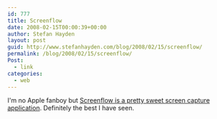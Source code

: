```yaml
---
id: 777
title: Screenflow
date: 2008-02-15T00:00:39+00:00
author: Stefan Hayden
layout: post
guid: http://www.stefanhayden.com/blog/2008/02/15/screenflow/
permalink: /blog/2008/02/15/screenflow/
Post:
  - link
categories:
  - web
---
```

I'm no Apple fanboy but <a href="http://www.varasoftware.com/products/screenflow/">Screenflow is a pretty sweet screen capture application</a>. Definitely the best I have seen.